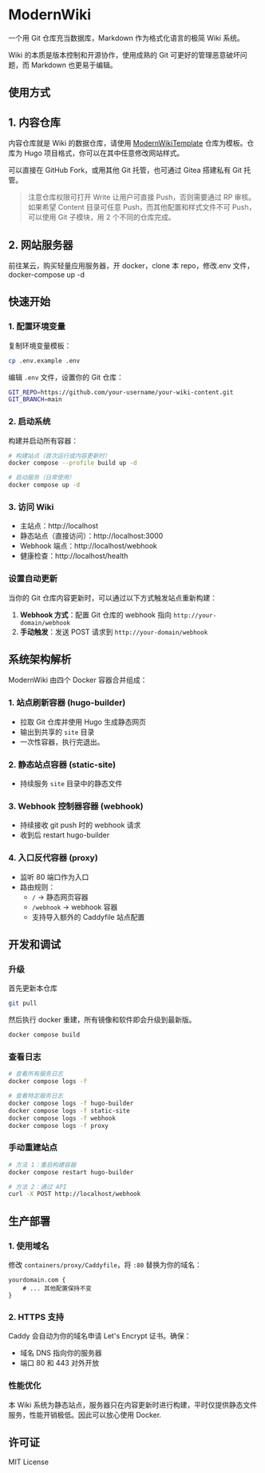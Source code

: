 # ModernWiki

一个用 Git 仓库充当数据库，Markdown 作为格式化语言的极简 Wiki 系统。

Wiki 的本质是版本控制和开源协作，使用成熟的 Git 可更好的管理恶意破坏问题，而 Markdown 也更易于编辑。

## 使用方式

## 1. 内容仓库

内容仓库就是 Wiki 的数据仓库，请使用 [ModernWikiTemplate](https://github.com/Heerozh/ModernWikiTemplate.git) 仓库为模板。仓库为 Hugo 项目格式，你可以在其中任意修改网站样式。

可以直接在 GitHub Fork，或用其他 Git 托管，也可通过 Gitea 搭建私有 Git 托管。

> 注意仓库权限可打开 Write 让用户可直接 Push，否则需要通过 RP 审核。如果希望 Content 目录可任意 Push，而其他配置和样式文件不可 Push，可以使用 Git 子模块，用 2 个不同的仓库完成。

## 2. 网站服务器

前往某云，购买轻量应用服务器，开 docker，clone 本 repo，修改.env 文件，docker-compose up -d


## 快速开始

### 1. 配置环境变量

复制环境变量模板：

```bash
cp .env.example .env
```

编辑 `.env` 文件，设置你的 Git 仓库：

```bash
GIT_REPO=https://github.com/your-username/your-wiki-content.git
GIT_BRANCH=main
```

### 2. 启动系统

构建并启动所有容器：

```bash
# 构建站点（首次运行或内容更新时）
docker compose --profile build up -d

# 启动服务（日常使用）
docker compose up -d
```

### 3. 访问 Wiki

- 主站点：http://localhost
- 静态站点（直接访问）：http://localhost:3000
- Webhook 端点：http://localhost/webhook
- 健康检查：http://localhost/health

### 设置自动更新

当你的 Git 仓库内容更新时，可以通过以下方式触发站点重新构建：

1. **Webhook 方式**：配置 Git 仓库的 webhook 指向 `http://your-domain/webhook`
2. **手动触发**：发送 POST 请求到 `http://your-domain/webhook`

## 系统架构解析

ModernWiki 由四个 Docker 容器合并组成：

### 1. 站点刷新容器 (hugo-builder)

- 拉取 Git 仓库并使用 Hugo 生成静态网页
- 输出到共享的 `site` 目录
- 一次性容器，执行完退出。

### 2. 静态站点容器 (static-site)

- 持续服务 `site` 目录中的静态文件

### 3. Webhook 控制器容器 (webhook)

- 持续接收 git push 时的 webhook 请求
- 收到后 restart hugo-builder

### 4. 入口反代容器 (proxy)

- 监听 80 端口作为入口
- 路由规则：
  - `/` → 静态网页容器
  - `/webhook` → webhook 容器
  - 支持导入额外的 Caddyfile 站点配置

## 开发和调试

### 升级

首先更新本仓库
```bash
git pull
```
然后执行 docker 重建，所有镜像和软件即会升级到最新版。

```bash
docker compose build
```

### 查看日志

```bash
# 查看所有服务日志
docker compose logs -f

# 查看特定服务日志
docker compose logs -f hugo-builder
docker compose logs -f static-site
docker compose logs -f webhook
docker compose logs -f proxy
```

### 手动重建站点

```bash
# 方法 1：重启构建容器
docker compose restart hugo-builder

# 方法 2：通过 API
curl -X POST http://localhost/webhook
```


## 生产部署

### 1. 使用域名

修改 `containers/proxy/Caddyfile`，将 `:80` 替换为你的域名：

```caddyfile
yourdomain.com {
    # ... 其他配置保持不变
}
```

### 2. HTTPS 支持

Caddy 会自动为你的域名申请 Let's Encrypt 证书。确保：

- 域名 DNS 指向你的服务器
- 端口 80 和 443 对外开放


### 性能优化

本 Wiki 系统为静态站点，服务器只在内容更新时进行构建，平时仅提供静态文件服务，性能开销极低。因此可以放心使用 Docker.

## 许可证

MIT License
